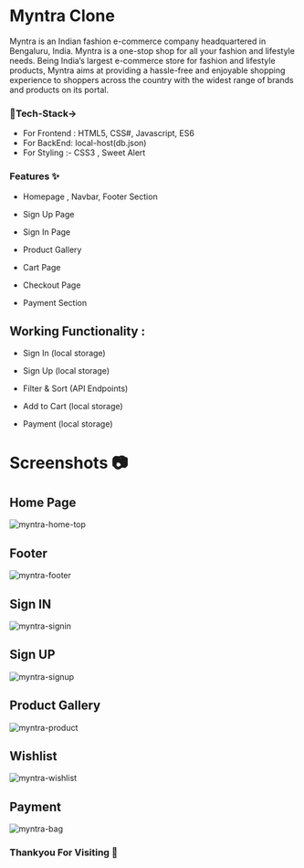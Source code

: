 # Myntra Clone

Myntra is an Indian fashion e-commerce company headquartered in Bengaluru, India. Myntra is a one-stop shop for all your fashion and lifestyle needs. Being India’s largest e-commerce store for fashion and lifestyle products, Myntra aims at providing a hassle-free and enjoyable shopping experience to shoppers across the country with the widest range of brands and products on its portal.



### 💫Tech-Stack-> 
* For Frontend : HTML5, CSS#, Javascript, ES6
* For BackEnd: local-host(db.json)
* For Styling :- CSS3 , Sweet Alert


### Features ✨
* Homepage , Navbar, Footer Section

* Sign Up Page
 
* Sign In Page

* Product Gallery

* Cart Page

* Checkout Page

* Payment Section


## Working Functionality :

* Sign In (local storage)

* Sign Up (local storage)

* Filter & Sort (API Endpoints)

* Add to Cart (local storage)

* Payment (local storage)


# Screenshots 📷

## Home Page
![myntra-home-top](https://user-images.githubusercontent.com/115460357/227838609-38b25bb0-1643-41a7-8297-a45f144a324c.png)

## Footer
![myntra-footer](https://user-images.githubusercontent.com/115460357/227839094-38259cd8-082f-4415-8071-0237103c90e5.png)

## Sign IN
![myntra-signin](https://user-images.githubusercontent.com/115460357/227839132-d915f626-78e5-4976-8125-4521ff7c043f.png)

## Sign UP
![myntra-signup](https://user-images.githubusercontent.com/115460357/227839144-8b5c66d6-4936-4564-83b5-f420ed3ec493.png)

## Product Gallery
![myntra-product](https://user-images.githubusercontent.com/115460357/227839178-56b2c0bb-cd52-4f26-8d07-7fd98dcf9a74.png)

## Wishlist
![myntra-wishlist](https://user-images.githubusercontent.com/115460357/227839304-2feed596-a4d9-4ac3-aee1-d656ad6367d8.png)

## Payment
![myntra-bag](https://user-images.githubusercontent.com/115460357/227839420-68a0b82c-0882-4614-bdc1-0054a01a2806.png)
 
 ### Thankyou For Visiting 🙂

